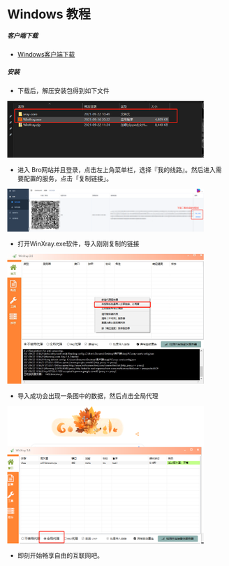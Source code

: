# Windows 教程


##### 客户端下载
 - [Windows客户端下载](https://github.com/brossr/BroXray/raw/master/files/obfs_client/WinXray.zip)

##### 安装

- 下载后，解压安装包得到如下文件
<img src="./img/windows/win01.png"  width="450" alt="" />

- 进入 Bro网站并且登录，点击左上角菜单栏，选择『我的线路』。然后进入需要配置的服务，点击「复制链接」。
<img src="./img/mac/mac04.png"  width="450" alt="" />


- 打开WinXray.exe软件，导入刚刚复制的链接
<img src="./img/windows/win02.png"  width="450" alt="" />

- 导入成功会出现一条图中的数据，然后点击全局代理
<img src="./img/windows/win03.png"  width="450" alt="" />

- 即刻开始畅享自由的互联网吧。